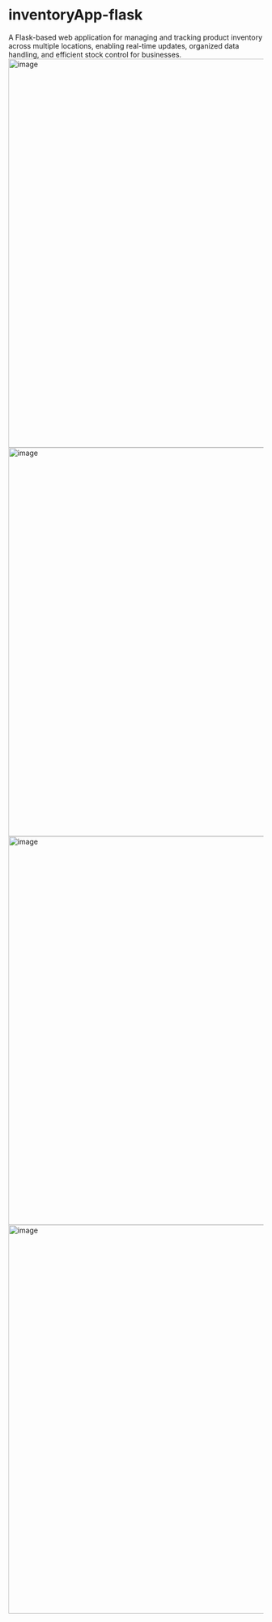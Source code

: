 # inventoryApp-flask
A Flask-based web application for managing and tracking product inventory across multiple locations, enabling real-time updates, organized data handling, and efficient stock control for businesses.
<img width="1366" height="768" alt="image" src="https://github.com/user-attachments/assets/e041348e-8020-4f8a-98a0-c0051b2061f3" />
<img width="1366" height="768" alt="image" src="https://github.com/user-attachments/assets/309b4158-3c49-4711-ac39-657495d2da32" />
<img width="1366" height="768" alt="image" src="https://github.com/user-attachments/assets/465535bb-bc60-407a-9818-aa4b00e40a42" />
<img width="1366" height="768" alt="image" src="https://github.com/user-attachments/assets/221bf0b2-eacd-4ae3-82ce-5a43d43cceaf" />


